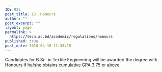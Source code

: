 ```yaml
---
ID: 925
post_title: 13. Honours
author: ""
post_excerpt: ""
layout: page
permalink: >
  https://tecn.ac.bd/academic/regulations/honours
published: true
post_date: 2018-04-10 11:35:15
---
```

Candidates for B.Sc. in Textile Engineering will be awarded the degree with Honours if he/she obtains cumulative GPA 3.75 or above.